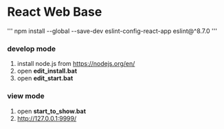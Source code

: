 # React Web Base
'''
npm install --global --save-dev eslint-config-react-app eslint@^8.7.0
'''
### develop mode
1. install node.js from https://nodejs.org/en/
2. open **edit_install.bat**
3. open **edit_start.bat**

### view mode
1. open **start_to_show.bat**
2. http://127.0.0.1:9999/
